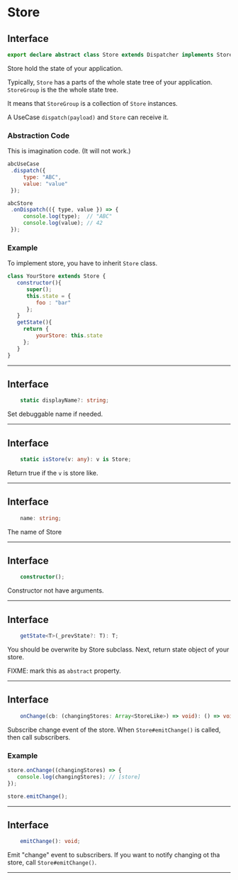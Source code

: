 # Store














## Interface
```typescript
export declare abstract class Store extends Dispatcher implements StoreLike {
```

Store hold the state of your application.

Typically, `Store` has a parts of the whole state tree of your application.
`StoreGroup` is the the whole state tree.

It means that `StoreGroup` is a collection of `Store` instances.

A UseCase `dispatch(payload)` and `Store` can receive it.

### Abstraction Code

This is imagination code. (It will not work.)

```js
abcUseCase
 .dispatch({
     type: "ABC",
     value: "value"
 });

abcStore
 .onDispatch(({ type, value }) => {
     console.log(type);  // "ABC"
     console.log(value); // 42
 });
```

### Example

To implement store, you have to inherit `Store` class.

```js
class YourStore extends Store {
   constructor(){
      super();
      this.state = {
         foo : "bar"
      };
   }
   getState(){
     return {
         yourStore: this.state
     };
   }
}
```

----








## Interface
```typescript
    static displayName?: string;
```

Set debuggable name if needed.

----








## Interface
```typescript
    static isStore(v: any): v is Store;
```

Return true if the `v` is store like.

----








## Interface
```typescript
    name: string;
```

The name of Store

----








## Interface
```typescript
    constructor();
```

Constructor not have arguments.

----








## Interface
```typescript
    getState<T>(_prevState?: T): T;
```

You should be overwrite by Store subclass.
Next, return state object of your store.

FIXME: mark this as `abstract` property.

----








## Interface
```typescript
    onChange(cb: (changingStores: Array<StoreLike>) => void): () => void;
```

Subscribe change event of the store.
When `Store#emitChange()` is called, then call subscribers.

### Example

```js
store.onChange((changingStores) => {
   console.log(changingStores); // [store]
});

store.emitChange();
```

----








## Interface
```typescript
    emitChange(): void;

```

Emit "change" event to subscribers.
If you want to notify changing ot tha store, call `Store#emitChange()`.

----


